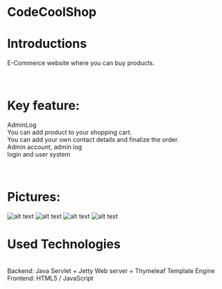 # CodeCoolShop
<h1>Introductions</h1>
E-Commerce website where you can buy products.
<h1><br>Key feature:</br></h1>
AdminLog
<br>You can add product to your shopping cart.</br>
You can add your own contact details and finalize the order.
<br>Admin account, admin log
<br>login and user system
<h1><br>Pictures:</br></h1>


![alt text](https://i.imgur.com/rQicJJZ.png)
![alt text](https://i.imgur.com/01JtSWC.png)
![alt text](https://i.imgur.com/SyRm0zc.png)
![alt text](https://i.imgur.com/Y2j4NSG.png)

<h1>Used Technologies</h1>
<br>Backend: Java Servlet + Jetty Web server + Thymeleaf Template Engine</br>
Frontend: HTML5 / JavaScript</br>